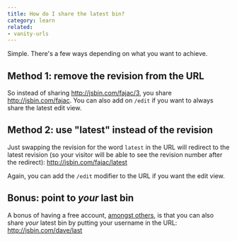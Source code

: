 ```yaml
---
title: How do I share the latest bin?
category: learn
related:
- vanity-urls
---
```



Simple. There's a few ways depending on what you want to achieve.

## Method 1: remove the revision from the URL

So instead of sharing http://jsbin.com/fajac/3, you share http://jsbin.com/fajac. You can also add on `/edit` if you want to always share the latest edit view.

## Method 2: use "latest" instead of the revision

Just swapping the revision for the word `latest` in the URL will redirect to the latest revision (so your visitor will be able to see the revision number after the redirect): http://jsbin.com/fajac/latest

Again, you can add the `/edit` modifier to the URL if you want the edit view.

## Bonus: point to *your* last bin

A bonus of having a free account, [amongst others](/help/why-register), is that you can also share *your* latest bin by putting your username in the URL: http://jsbin.com/dave/last
